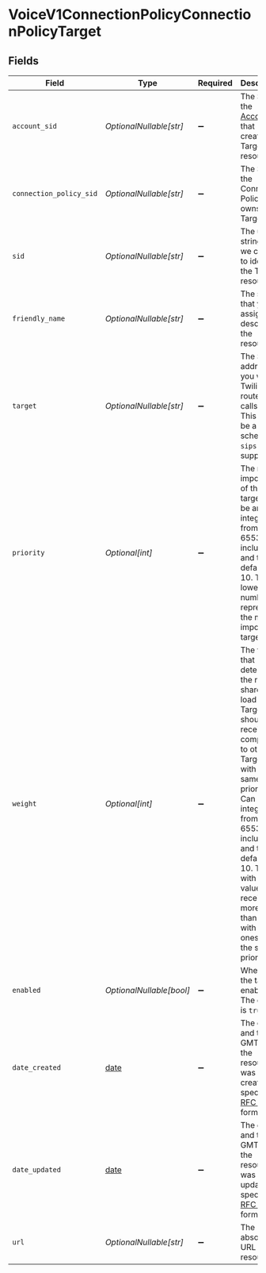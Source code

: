 # VoiceV1ConnectionPolicyConnectionPolicyTarget


## Fields

| Field                                                                                                                                                                                                                                                                                                     | Type                                                                                                                                                                                                                                                                                                      | Required                                                                                                                                                                                                                                                                                                  | Description                                                                                                                                                                                                                                                                                               |
| --------------------------------------------------------------------------------------------------------------------------------------------------------------------------------------------------------------------------------------------------------------------------------------------------------- | --------------------------------------------------------------------------------------------------------------------------------------------------------------------------------------------------------------------------------------------------------------------------------------------------------- | --------------------------------------------------------------------------------------------------------------------------------------------------------------------------------------------------------------------------------------------------------------------------------------------------------- | --------------------------------------------------------------------------------------------------------------------------------------------------------------------------------------------------------------------------------------------------------------------------------------------------------- |
| `account_sid`                                                                                                                                                                                                                                                                                             | *OptionalNullable[str]*                                                                                                                                                                                                                                                                                   | :heavy_minus_sign:                                                                                                                                                                                                                                                                                        | The SID of the [Account](https://www.twilio.com/docs/iam/api/account) that created the Target resource.                                                                                                                                                                                                   |
| `connection_policy_sid`                                                                                                                                                                                                                                                                                   | *OptionalNullable[str]*                                                                                                                                                                                                                                                                                   | :heavy_minus_sign:                                                                                                                                                                                                                                                                                        | The SID of the Connection Policy that owns the Target.                                                                                                                                                                                                                                                    |
| `sid`                                                                                                                                                                                                                                                                                                     | *OptionalNullable[str]*                                                                                                                                                                                                                                                                                   | :heavy_minus_sign:                                                                                                                                                                                                                                                                                        | The unique string that we created to identify the Target resource.                                                                                                                                                                                                                                        |
| `friendly_name`                                                                                                                                                                                                                                                                                           | *OptionalNullable[str]*                                                                                                                                                                                                                                                                                   | :heavy_minus_sign:                                                                                                                                                                                                                                                                                        | The string that you assigned to describe the resource.                                                                                                                                                                                                                                                    |
| `target`                                                                                                                                                                                                                                                                                                  | *OptionalNullable[str]*                                                                                                                                                                                                                                                                                   | :heavy_minus_sign:                                                                                                                                                                                                                                                                                        | The SIP address you want Twilio to route your calls to. This must be a `sip:` schema. `sips` is NOT supported.                                                                                                                                                                                            |
| `priority`                                                                                                                                                                                                                                                                                                | *Optional[int]*                                                                                                                                                                                                                                                                                           | :heavy_minus_sign:                                                                                                                                                                                                                                                                                        | The relative importance of the target. Can be an integer from 0 to 65535, inclusive, and the default is 10. The lowest number represents the most important target.                                                                                                                                       |
| `weight`                                                                                                                                                                                                                                                                                                  | *Optional[int]*                                                                                                                                                                                                                                                                                           | :heavy_minus_sign:                                                                                                                                                                                                                                                                                        | The value that determines the relative share of the load the Target should receive compared to other Targets with the same priority. Can be an integer from 1 to 65535, inclusive, and the default is 10. Targets with higher values receive more load than those with lower ones with the same priority. |
| `enabled`                                                                                                                                                                                                                                                                                                 | *OptionalNullable[bool]*                                                                                                                                                                                                                                                                                  | :heavy_minus_sign:                                                                                                                                                                                                                                                                                        | Whether the target is enabled. The default is `true`.                                                                                                                                                                                                                                                     |
| `date_created`                                                                                                                                                                                                                                                                                            | [date](https://docs.python.org/3/library/datetime.html#date-objects)                                                                                                                                                                                                                                      | :heavy_minus_sign:                                                                                                                                                                                                                                                                                        | The date and time in GMT when the resource was created specified in [RFC 2822](https://www.ietf.org/rfc/rfc2822.txt) format.                                                                                                                                                                              |
| `date_updated`                                                                                                                                                                                                                                                                                            | [date](https://docs.python.org/3/library/datetime.html#date-objects)                                                                                                                                                                                                                                      | :heavy_minus_sign:                                                                                                                                                                                                                                                                                        | The date and time in GMT when the resource was last updated specified in [RFC 2822](https://www.ietf.org/rfc/rfc2822.txt) format.                                                                                                                                                                         |
| `url`                                                                                                                                                                                                                                                                                                     | *OptionalNullable[str]*                                                                                                                                                                                                                                                                                   | :heavy_minus_sign:                                                                                                                                                                                                                                                                                        | The absolute URL of the resource.                                                                                                                                                                                                                                                                         |